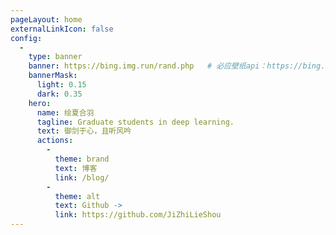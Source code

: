 ```yaml
---
pageLayout: home
externalLinkIcon: false
config:
  -
    type: banner
    banner: https://bing.img.run/rand.php   # 必应壁纸api：https://bing.img.run/api.html
    bannerMask:
      light: 0.15
      dark: 0.35
    hero:
      name: 绘夏合羽
      tagline: Graduate students in deep learning.
      text: 御剑于心，且听风吟
      actions:
        -
          theme: brand
          text: 博客
          link: /blog/
        -
          theme: alt
          text: Github ->
          link: https://github.com/JiZhiLieShou
---
```

